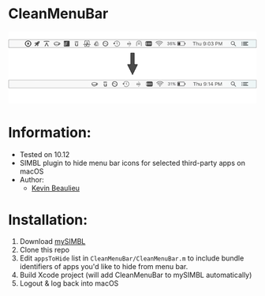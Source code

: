 # CleanMenuBar

![preview](preview.png)

# Information:

- Tested on 10.12
- SIMBL plugin to hide menu bar icons for selected third-party apps on macOS
- Author:
    + [Kevin Beaulieu](https://github.com/kevinmbeaulieu)

# Installation:

1. Download [mySIMBL](https://github.com/w0lfschild/app_updates/raw/master/mySIMBL/mySIMBL_0.2.5.zip)
2. Clone this repo
3. Edit `appsToHide` list in `CleanMenuBar/CleanMenuBar.m` to include bundle identifiers of apps you'd like to hide from menu bar.
4. Build Xcode project (will add CleanMenuBar to mySIMBL automatically)
5. Logout & log back into macOS
